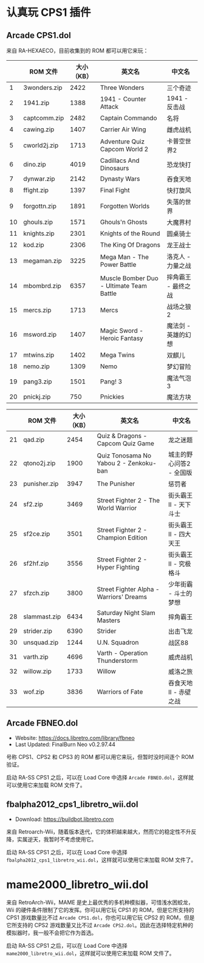 # 认真玩 CPS1 插件


## Arcade CPS1.dol

来自 RA-HEXAECO，目前收集到的 ROM 都可以用它来玩：

| | ROM 文件 | 大小（KB）| 英文名 | 中文名 |
| --- | --- | --- | --- | --- |
| 1 | 3wonders.zip | 2422 | Three Wonders | 三个奇迹 |
| 2 | 1941.zip | 1388 | 1941 - Counter Attack | 1941 - 反击战 |
| 3 | captcomm.zip | 2482 | Captain Commando | 名将 |
| 4 | cawing.zip | 1407 | Carrier Air Wing | 雌虎战机 |
| 5 | cworld2j.zip | 1713 | Adventure Quiz Capcom World 2 | 卡普空世界2 |
| 6 | dino.zip | 4019 | Cadillacs And Dinosaurs | 恐龙快打 |
| 7 | dynwar.zip | 2142 | Dynasty Wars | 吞食天地 |
| 8 | ffight.zip | 1397 | Final Fight | 快打旋风 |
| 9 | forgottn.zip | 1891 | Forgotten Worlds | 失落的世界 |
| 10 | ghouls.zip | 1571 | Ghouls'n Ghosts | 大魔界村 |
| 11 | knights.zip | 2301 | Knights of the Round | 圆桌骑士 |
| 12 | kod.zip | 2306 | The King Of Dragons | 龙王战士 |
| 13 | megaman.zip | 3225 | Mega Man - The Power Battle | 洛克人 - 力量之战 |
| 14 | mbombrd.zip | 6357 | Muscle Bomber Duo - Ultimate Team Battle | 摔角霸王 - 最终之战 |
| 15 | mercs.zip | 1713 | Mercs | 战场之狼2 |
| 16 | msword.zip | 1407 | Magic Sword - Heroic Fantasy | 魔法剑 - 英雄的幻想 |
| 17 | mtwins.zip | 1402 | Mega Twins | 双麒儿 |
| 18 | nemo.zip | 1309 | Nemo | 梦幻冒险 |
| 19 | pang3.zip | 1501 | Pang! 3 | 魔法气泡3 |
| 20 | pnickj.zip | 750 | Pnickies | 魔法方块 |

| | ROM 文件 | 大小（KB）| 英文名 | 中文名 |
| --- | --- | --- | --- | --- |
| 21 | qad.zip | 2454 | Quiz & Dragons - Capcom Quiz Game | 龙之迷题 |
| 22 | qtono2j.zip | 1900 | Quiz Tonosama No Yabou 2 - Zenkoku-ban | 城主的野心问答2 - 全国版 |
| 23 | punisher.zip | 3947 | The Punisher | 惩罚者 |
| 24 | sf2.zip | 3469 | Street Fighter 2 - The World Warrior | 街头霸王II - 天下斗士 |
| 25 | sf2ce.zip | 3501 | Street Fighter 2 - Champion Edition | 街头霸王II - 四大天王 |
| 26 | sf2hf.zip | 3556 | Street Fighter 2 - Hyper Fighting | 街头霸王II - 究极格斗 |
| 27 | sfzch.zip | 3800 | Street Fighter Alpha - Warriors' Dreams | 少年街霸 - 斗士的梦想 |
| 28 | slammast.zip | 6434 | Saturday Night Slam Masters | 摔角霸王 |
| 29 | strider.zip | 6390 | Strider | 出击飞龙 |
| 30 | unsquad.zip | 1244 | U.N. Squadron | 战区88 |
| 31 | varth.zip | 4696 | Varth - Operation Thunderstorm | 威虎战机 |
| 32 | willow.zip | 1733 | Willow | 威洛之旅 |
| 33 | wof.zip | 3836 | Warriors of Fate | 吞食天地II - 赤壁之战 |


## Arcade FBNEO.dol

- Website: <https://docs.libretro.com/library/fbneo>
- Last Updated:	FinalBurn Neo v0.2.97.44

号称 CPS1、CPS2 和 CPS3 的 ROM 都可以用它来玩，但暂时没时间逐个 ROM 验证。

启动 RA-SS CPS1 之后，可以在 Load Core 中选择 `Arcade FBNEO.dol`，这样就可以使用它来加载 ROM 文件了。


## fbalpha2012_cps1_libretro_wii.dol

- Download: <https://buildbot.libretro.com>

来自 Retroarch-Wii，随着版本迭代，它的体积越来越大，然而它的稳定性不升反降，实属逆天，我暂时不考虑使用它。

启动 RA-SS CPS1 之后，可以在 Load Core 中选择 `fbalpha2012_cps1_libretro_wii.dol`，这样就可以使用它来加载 ROM 文件了。


# mame2000_libretro_wii.dol

来自 RetroArch-Wii，MAME 是史上最优秀的多机种模拟器，可惜浅水困蛟龙，Wii 的硬件条件限制了它的发挥。你可以用它玩 CPS1 的 ROM，但是它所支持的 CPS1 游戏数量比不过 `Arcade CPS1.dol`，你也可以用它玩 CPS2 的 ROM，但是它所支持的 CPS2 游戏数量又比不过 `Arcade CPS2.dol`。因此在选择特定机种的模拟器时，我一般不会把它作为首选。

启动 RA-SS CPS1 之后，可以在 Load Core 中选择 `mame2000_libretro_wii.dol`，这样就可以使用它来加载 ROM 文件了。

